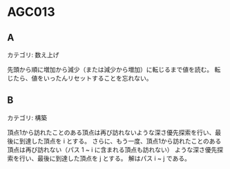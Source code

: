 # AGC013

## A
カテゴリ: 数え上げ

先頭から順に増加から減少（または減少から増加）に転じるまで値を読む。
転じたら、値をいったんリセットすることを忘れない。

## B
カテゴリ: 構築

頂点1から訪れたことのある頂点は再び訪れないような深さ優先探索を行い、最後に到達した頂点を i とする。
さらに、もう一度、頂点1から訪れたことのある頂点は再び訪れない（パス 1 ~ i に含まれる頂点も訪れない）
ような深さ優先探索を行い、最後に到達した頂点を j とする。
解はパス i ~ j である。
